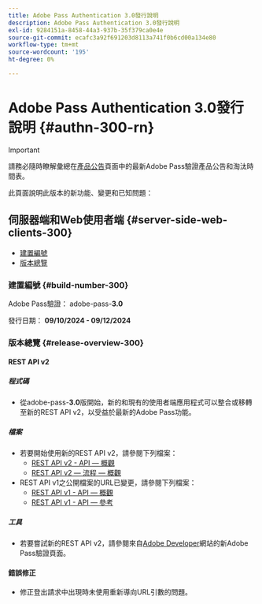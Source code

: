 ```yaml
---
title: Adobe Pass Authentication 3.0發行說明
description: Adobe Pass Authentication 3.0發行說明
exl-id: 9284151a-8458-44a3-937b-35f379ca0e4e
source-git-commit: ecafc3a92f691203d8113a741f0b6cd00a134e80
workflow-type: tm+mt
source-wordcount: '195'
ht-degree: 0%

---
```


# Adobe Pass Authentication 3.0發行說明 {#authn-300-rn}

>[!IMPORTANT]
>
> 請務必隨時瞭解彙總在[產品公告](/help/authentication/product-announcements.md)頁面中的最新Adobe Pass驗證產品公告和淘汰時間表。

此頁面說明此版本的新功能、變更和已知問題：

## 伺服器端和Web使用者端 {#server-side-web-clients-300}

* [建置編號](#build-number-300)
* [版本總覽](#release-overview-300)

### 建置編號 {#build-number-300}

Adobe Pass驗證： adobe-pass-**3.0**

發行日期： **09/10/2024 - 09/12/2024**

### 版本總覽 {#release-overview-300}

#### REST API v2

##### 程式碼

* 從adobe-pass-**3.0**&#x200B;版開始，新的和現有的使用者端應用程式可以整合或移轉至新的REST API v2，以受益於最新的Adobe Pass功能。

##### 檔案

* 若要開始使用新的REST API v2，請參閱下列檔案：
   * [REST API v2 - API — 概觀](../integration-guide-programmers/rest-apis/rest-api-v2/apis/rest-api-v2-apis-overview.md)
   * [REST API v2 — 流程 — 概觀](../integration-guide-programmers/rest-apis/rest-api-v2/flows/rest-api-v2-flows-overview.md)
* REST API v1之公開檔案的URL已變更，請參閱下列檔案：
   * [REST API v1 - API — 概觀](../integration-guide-programmers/legacy/rest-api-v1/rest-api-overview.md)
   * [REST API v1 - API — 參考](../integration-guide-programmers/legacy/rest-api-v1/rest-api-reference.md)

##### 工具

* 若要嘗試新的REST API v2，請參閱來自[Adobe Developer](https://developer.adobe.com/adobe-pass)網站的新Adobe Pass驗證頁面。

#### 錯誤修正

* 修正登出請求中出現時未使用重新導向URL引數的問題。
